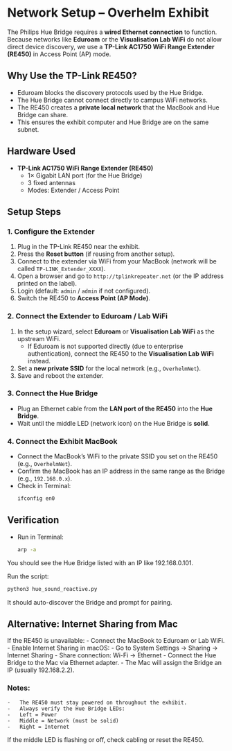 
# Network Setup – Overhelm Exhibit

The Philips Hue Bridge requires a **wired Ethernet connection** to function.  
Because networks like **Eduroam** or the **Visualisation Lab WiFi** do not allow direct device discovery, we use a **TP-Link AC1750 WiFi Range Extender (RE450)** in Access Point (AP) mode.


## Why Use the TP-Link RE450?

- Eduroam blocks the discovery protocols used by the Hue Bridge.  
- The Hue Bridge cannot connect directly to campus WiFi networks.  
- The RE450 creates a **private local network** that the MacBook and Hue Bridge can share.  
- This ensures the exhibit computer and Hue Bridge are on the same subnet.  


## Hardware Used

- **TP-Link AC1750 WiFi Range Extender (RE450)**  
  - 1× Gigabit LAN port (for the Hue Bridge)  
  - 3 fixed antennas  
  - Modes: Extender / Access Point  


## Setup Steps

### 1. Configure the Extender
1. Plug in the TP-Link RE450 near the exhibit.  
2. Press the **Reset button** (if reusing from another setup).  
3. Connect to the extender via WiFi from your MacBook (network will be called `TP-LINK_Extender_XXXX`).  
4. Open a browser and go to `http://tplinkrepeater.net` (or the IP address printed on the label).  
5. Login (default: `admin` / `admin` if not configured).  
6. Switch the RE450 to **Access Point (AP Mode)**.  

### 2. Connect the Extender to Eduroam / Lab WiFi
1. In the setup wizard, select **Eduroam** or **Visualisation Lab WiFi** as the upstream WiFi.  
   - If Eduroam is not supported directly (due to enterprise authentication), connect the RE450 to the **Visualisation Lab WiFi** instead.  
2. Set a **new private SSID** for the local network (e.g., `OverhelmNet`).  
3. Save and reboot the extender.  

### 3. Connect the Hue Bridge
- Plug an Ethernet cable from the **LAN port of the RE450** into the **Hue Bridge**.
- Wait until the middle LED (network icon) on the Hue Bridge is **solid**.  

### 4. Connect the Exhibit MacBook
- Connect the MacBook’s WiFi to the private SSID you set on the RE450 (e.g., `OverhelmNet`).
- Confirm the MacBook has an IP address in the same range as the Bridge (e.g., `192.168.0.x`).
- Check in Terminal:  
     ```bash
     ifconfig en0
     ```  


## Verification

- Run in Terminal:  
  ```bash
  arp -a
  ```
You should see the Hue Bridge listed with an IP like 192.168.0.101.

Run the script:

``` bash
python3 hue_sound_reactive.py
```
It should auto-discover the Bridge and prompt for pairing.


## Alternative: Internet Sharing from Mac

If the RE450 is unavailable:
	-	Connect the MacBook to Eduroam or Lab WiFi.
	-	Enable Internet Sharing in macOS:
	-	Go to System Settings → Sharing → Internet Sharing
	-	Share connection: Wi-Fi → Ethernet
	-	Connect the Hue Bridge to the Mac via Ethernet adapter.
	-	The Mac will assign the Bridge an IP (usually 192.168.2.2).


### Notes:
	-	The RE450 must stay powered on throughout the exhibit.
	-	Always verify the Hue Bridge LEDs:
	-	Left = Power
	-	Middle = Network (must be solid)
	-	Right = Internet


If the middle LED is flashing or off, check cabling or reset the RE450.
